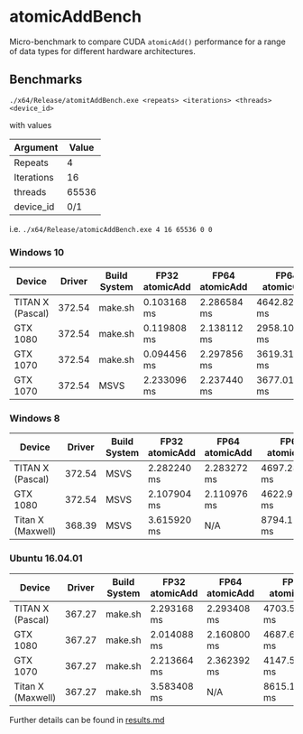 # atomicAddBench

Micro-benchmark to compare CUDA `atomicAdd()` performance for a range of data types for different hardware architectures.


## Benchmarks

```
./x64/Release/atomitAddBench.exe <repeats> <iterations> <threads> <device_id>
```
with values

| Argument   | Value |
| ---------- | ----- |
| Repeats    |     4 |
| Iterations |    16 |
| threads    | 65536 |
| device_id  |   0/1 |

i.e. `./x64/Release/atomicAddBench.exe 4 16 65536 0 0`


### Windows 10

| Device            | Driver  | Build System | FP32 atomicAdd | FP64 atomicAdd | FP64 atomicCAS |
| ----------------  | ------- | ------------ | -------------- | -------------- | -------------- |
| TITAN X (Pascal)  |  372.54 | make.sh      |    0.103168 ms |    2.286584 ms | 4642.822266 ms |
| GTX 1080          |  372.54 | make.sh      |    0.119808 ms |    2.138112 ms | 2958.107910 ms |
| GTX 1070          |  372.54 | make.sh      |    0.094456 ms |    2.297856 ms | 3619.317871 ms |
| GTX 1070          |  372.54 | MSVS         |    2.233096 ms |    2.237440 ms | 3677.011719 ms |

### Windows 8
| Device            | Driver  | Build System | FP32 atomicAdd | FP64 atomicAdd | FP64 atomicCAS |
| ----------------  | ------- | ------------ | -------------- | -------------- | -------------- |
| TITAN X (Pascal)  |  372.54 | MSVS         |    2.282240 ms |    2.283272 ms | 4697.289063 ms |
| GTX 1080          |  372.54 | MSVS         |    2.107904 ms |    2.110976 ms | 4622.919922 ms |
| Titan X (Maxwell) |  368.39 | MSVS         |    3.615920 ms |            N/A | 8794.115234 ms |

### Ubuntu 16.04.01
| Device            | Driver  | Build System | FP32 atomicAdd | FP64 atomicAdd | FP64 atomicCAS |
| ----------------  | ------- | ------------ | -------------- | -------------- | -------------- |
| TITAN X (Pascal)  |  367.27 | make.sh      |    2.293168 ms |    2.293408 ms | 4703.542969 ms |
| GTX 1080          |  367.27 | make.sh      |    2.014088 ms |    2.160800 ms | 4687.642090 ms |
| GTX 1070          |  367.27 | make.sh      |    2.213664 ms |    2.362392 ms | 4147.560547 ms |
| Titan X (Maxwell) |  367.27 | make.sh      |    3.583408 ms |            N/A | 8615.169922 ms |


Further details can be found in [results.md](results.md)
